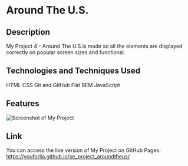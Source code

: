 # Around The U.S.

## Description

My Project 4 - Around The U.S.is made so all the elements are displayed correctly on popular screen sizes and functional.

## Technologies and Techniques Used

HTML
CSS
Git and GitHub
Flat BEM
JavaScript

## Features

![Screenshot of My Project](https://imgur.com/a/gjFEUwl)

## Link

You can access the live version of My Project on GitHub Pages: https://youforlia.github.io/se_project_aroundtheus/
